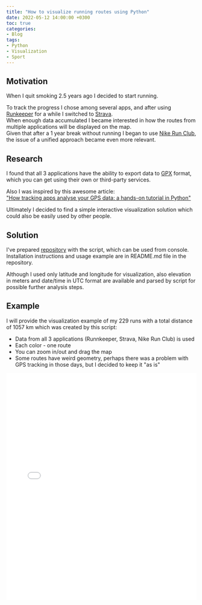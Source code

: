 ```yaml
---
title: "How to visualize running routes using Python"
date: 2022-05-12 14:00:00 +0300
toc: true
categories:
- Blog
tags:
- Python
- Visualization
- Sport
---
```


## Motivation
When I quit smoking 2.5 years ago I decided to start running.  

To track the progress I chose among several apps, and after using [Runkeeper](https://runkeeper.com) for a while I switched to [Strava](https://www.strava.com).  
When enough data accumulated I became interested in how the routes from multiple applications will be displayed on the map.  
Given that after a 1 year break without running I began to use [Nike Run Club](https://www.strava.com), the issue of a unified approach became even more relevant.

## Research
I found that all 3 applications have the ability to export data to [GPX](https://en.wikipedia.org/wiki/GPS_Exchange_Format) format, which you can get using their own or third-party services.  

Also I was inspired by this awesome article:  
["How tracking apps analyse your GPS data: a hands-on tutorial in Python"](https://towardsdatascience.com/how-tracking-apps-analyse-your-gps-data-a-hands-on-tutorial-in-python-756d4db6715d)  

Ultimately I decided to find a simple interactive visualization solution which could also be easily used by other people.

## Solution
I've prepared [repository](https://github.com/labdmitriy/running) with the script, which can be used from console.  
Installation instructions and usage example are in README.md file in the repository.  

Although I used only latitude and longitude for visualization, also elevation in meters and date/time in UTC format are available and parsed by script for possible further analysis steps.

## Example
I will provide the visualization example of my 229 runs with a total distance of 1057 km which was created by this script:
- Data from all 3 applications (Runnkeeper, Strava, Nike Run Club) is used
- Each color - one route
- You can zoom in/out and drag the map
- Some routes have weird geometry, perhaps there was a problem with GPS tracking in those days, but I decided to keep it "as is"
<iframe type="text/html" src="/assets/blog/2022-05-12-running-routes-visualization/map.html" width="100%" height="600" frameborder="0"></iframe>



